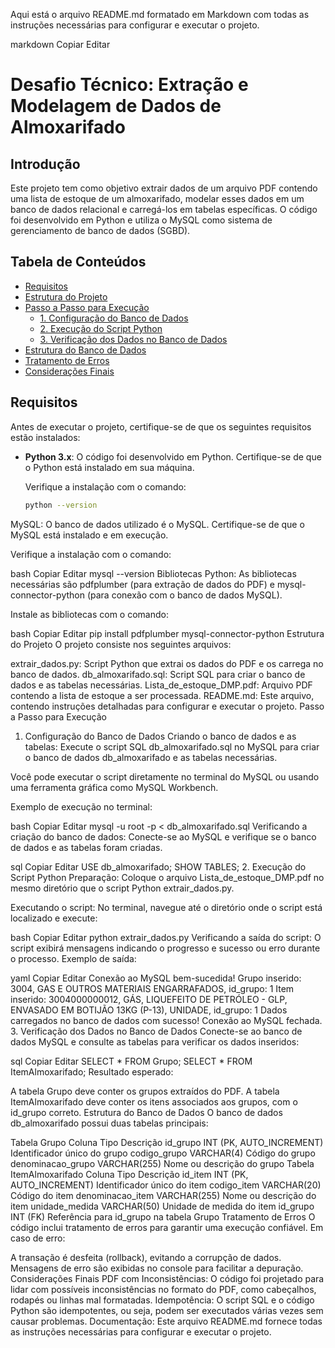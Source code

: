 Aqui está o arquivo README.md formatado em Markdown com todas as instruções necessárias para configurar e executar o projeto.

markdown
Copiar
Editar
# Desafio Técnico: Extração e Modelagem de Dados de Almoxarifado

## Introdução
Este projeto tem como objetivo extrair dados de um arquivo PDF contendo uma lista de estoque de um almoxarifado, modelar esses dados em um banco de dados relacional e carregá-los em tabelas específicas. O código foi desenvolvido em Python e utiliza o MySQL como sistema de gerenciamento de banco de dados (SGBD).

## Tabela de Conteúdos
- [Requisitos](#requisitos)
- [Estrutura do Projeto](#estrutura-do-projeto)
- [Passo a Passo para Execução](#passo-a-passo-para-execução)
  - [1. Configuração do Banco de Dados](#1-configuração-do-banco-de-dados)
  - [2. Execução do Script Python](#2-execução-do-script-python)
  - [3. Verificação dos Dados no Banco de Dados](#3-verificação-dos-dados-no-banco-de-dados)
- [Estrutura do Banco de Dados](#estrutura-do-banco-de-dados)
- [Tratamento de Erros](#tratamento-de-erros)
- [Considerações Finais](#considerações-finais)

## Requisitos
Antes de executar o projeto, certifique-se de que os seguintes requisitos estão instalados:

- **Python 3.x**: O código foi desenvolvido em Python. Certifique-se de que o Python está instalado em sua máquina.

  Verifique a instalação com o comando:
  ```bash
  python --version
MySQL: O banco de dados utilizado é o MySQL. Certifique-se de que o MySQL está instalado e em execução.

Verifique a instalação com o comando:

bash
Copiar
Editar
mysql --version
Bibliotecas Python: As bibliotecas necessárias são pdfplumber (para extração de dados do PDF) e mysql-connector-python (para conexão com o banco de dados MySQL).

Instale as bibliotecas com o comando:

bash
Copiar
Editar
pip install pdfplumber mysql-connector-python
Estrutura do Projeto
O projeto consiste nos seguintes arquivos:

extrair_dados.py: Script Python que extrai os dados do PDF e os carrega no banco de dados.
db_almoxarifado.sql: Script SQL para criar o banco de dados e as tabelas necessárias.
Lista_de_estoque_DMP.pdf: Arquivo PDF contendo a lista de estoque a ser processada.
README.md: Este arquivo, contendo instruções detalhadas para configurar e executar o projeto.
Passo a Passo para Execução
1. Configuração do Banco de Dados
Criando o banco de dados e as tabelas:
Execute o script SQL db_almoxarifado.sql no MySQL para criar o banco de dados db_almoxarifado e as tabelas necessárias.

Você pode executar o script diretamente no terminal do MySQL ou usando uma ferramenta gráfica como MySQL Workbench.

Exemplo de execução no terminal:

bash
Copiar
Editar
mysql -u root -p < db_almoxarifado.sql
Verificando a criação do banco de dados:
Conecte-se ao MySQL e verifique se o banco de dados e as tabelas foram criadas.

sql
Copiar
Editar
USE db_almoxarifado;
SHOW TABLES;
2. Execução do Script Python
Preparação:
Coloque o arquivo Lista_de_estoque_DMP.pdf no mesmo diretório que o script Python extrair_dados.py.

Executando o script:
No terminal, navegue até o diretório onde o script está localizado e execute:

bash
Copiar
Editar
python extrair_dados.py
Verificando a saída do script:
O script exibirá mensagens indicando o progresso e sucesso ou erro durante o processo. Exemplo de saída:

yaml
Copiar
Editar
Conexão ao MySQL bem-sucedida!
Grupo inserido: 3004, GAS E OUTROS MATERIAIS ENGARRAFADOS, id_grupo: 1
Item inserido: 3004000000012, GÁS, LIQUEFEITO DE PETRÓLEO - GLP, ENVASADO EM BOTIJÃO 13KG (P-13), UNIDADE, id_grupo: 1
Dados carregados no banco de dados com sucesso!
Conexão ao MySQL fechada.
3. Verificação dos Dados no Banco de Dados
Conecte-se ao banco de dados MySQL e consulte as tabelas para verificar os dados inseridos:

sql
Copiar
Editar
SELECT * FROM Grupo;
SELECT * FROM ItemAlmoxarifado;
Resultado esperado:

A tabela Grupo deve conter os grupos extraídos do PDF.
A tabela ItemAlmoxarifado deve conter os itens associados aos grupos, com o id_grupo correto.
Estrutura do Banco de Dados
O banco de dados db_almoxarifado possui duas tabelas principais:

Tabela Grupo
Coluna	Tipo	Descrição
id_grupo	INT (PK, AUTO_INCREMENT)	Identificador único do grupo
codigo_grupo	VARCHAR(4)	Código do grupo
denominacao_grupo	VARCHAR(255)	Nome ou descrição do grupo
Tabela ItemAlmoxarifado
Coluna	Tipo	Descrição
id_item	INT (PK, AUTO_INCREMENT)	Identificador único do item
codigo_item	VARCHAR(20)	Código do item
denominacao_item	VARCHAR(255)	Nome ou descrição do item
unidade_medida	VARCHAR(50)	Unidade de medida do item
id_grupo	INT (FK)	Referência para id_grupo na tabela Grupo
Tratamento de Erros
O código inclui tratamento de erros para garantir uma execução confiável. Em caso de erro:

A transação é desfeita (rollback), evitando a corrupção de dados.
Mensagens de erro são exibidas no console para facilitar a depuração.
Considerações Finais
PDF com Inconsistências: O código foi projetado para lidar com possíveis inconsistências no formato do PDF, como cabeçalhos, rodapés ou linhas mal formatadas.
Idempotência: O script SQL e o código Python são idempotentes, ou seja, podem ser executados várias vezes sem causar problemas.
Documentação: Este arquivo README.md fornece todas as instruções necessárias para configurar e executar o projeto.

